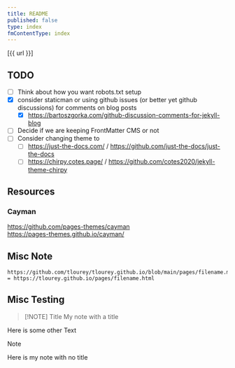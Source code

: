 ```yaml
---
title: README
published: false
type: index
fmContentType: index
---
```


[{{ url }}]

## TODO

* [ ] Think about how you want robots.txt setup
* [x] consider staticman or using github issues (or better yet github discussions) for comments on blog posts
  * [x] <https://bartoszgorka.com/github-discussion-comments-for-jekyll-blog>
* [ ] Decide if we are keeping FrontMatter CMS or not
* [ ] Consider changing theme to
  * [ ] <https://just-the-docs.com/> / <https://github.com/just-the-docs/just-the-docs>
  * [ ] <https://chirpy.cotes.page/> / <https://github.com/cotes2020/jekyll-theme-chirpy>

## Resources

### Cayman

<https://github.com/pages-themes/cayman>\
<https://pages-themes.github.io/cayman/>

## Misc Note

```text
https://github.com/tlourey/tlourey.github.io/blob/main/pages/filename.md = https://tlourey.github.io/pages/filename.html
```

## Misc Testing

> [!NOTE] Title
> My note with a title

Here is some other Text

> [!NOTE]
> Here is my note with no title
